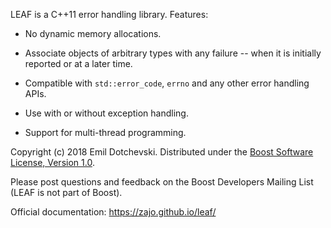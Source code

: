 LEAF is a C++11 error handling library. Features:

* No dynamic memory allocations.

* Associate objects of arbitrary types with any failure -- when it is initially reported or at a later time.

* Compatible with `std::error_code`, `errno` and any other error handling APIs.

* Use with or without exception handling.

* Support for multi-thread programming.

Copyright (c) 2018 Emil Dotchevski. Distributed under the [Boost Software License, Version 1.0](http://www.boost.org/LICENSE_1_0.txt).

Please post questions and feedback on the Boost Developers Mailing List (LEAF is not part of Boost).

Official documentation: https://zajo.github.io/leaf/
